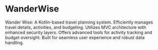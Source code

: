# WanderWise
Wander Wise: A Kotlin-based travel planning system. Efficiently manages travel details, activities, and budgeting. Utilizes MVC architecture with enhanced security layers. Offers advanced tools for activity tracking and budget oversight. Built for seamless user experience and robust data handling.
